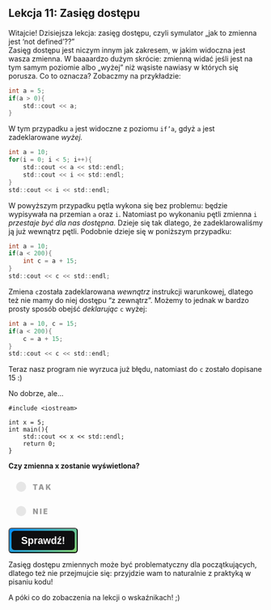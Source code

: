 <style>
.rad-label {
  display: flex;
  align-items: center;

  border-radius: 100px;
  padding: 10px 16px;
  margin: 10px 0;

  cursor: pointer;
  transition: .3s;
}

.rad-label:hover,
.rad-label:focus-within {
  background: hsla(0, 0%, 80%, .14);
}

.rad-input {
  position: absolute;
  visibility: hidden;
  width: 1px;
  height: 1px;
  opacity: 0;
  z-index: -1;
}

.rad-design {
  width: 18px;
  height: 18px;
  border-radius: 80px;

  background: linear-gradient(to right bottom, hsl(154, 97%, 62%), hsl(225, 97%, 62%));
  position: relative;
}

.rad-design::before {
  content: '';

  display: inline-block;
  width: inherit;
  height: inherit;
  border-radius: inherit;

  background: hsl(0, 0%, 90%);
  transform: scale(1.1);
  transition: .3s;
}

.rad-input:checked+.rad-design::before {
  transform: scale(0);
}

.rad-text {
  color: hsl(0, 0%, 60%);
  margin-left: 14px;
  letter-spacing: 3px;
  text-transform: uppercase;
  font-size: 14px;
  font-weight: 900;

  transition: .3s;
}

.rad-input:checked~.rad-text {
  color: hsl(0, 0%, 40%);
}

.btn {
  background-image: linear-gradient(135deg, #008aff, #86d472);
  border-radius: 6px;
  box-sizing: border-box;
  color: #ffffff;
  display: block;
  height: 50px;
  font-size: 1.4em;
  font-weight: 600;
  padding: 4px;
  position: relative;
  text-decoration: none;
  width: 7em;
  z-index: 2;
}

.btn:hover {
  color: #fff;
}

.btn .btnspan {
  align-items: center;
  background: #0e0e10;
  border-radius: 6px;
  display: flex;
  justify-content: center;
  height: 100%;
  transition: background 0.5s ease;
  width: 100%;
}

.btn:hover .btnspan {
  background: transparent;
}

.exercise {
	position: relative;
	max-width: 30em;
	
	background-color: #fff;
	padding: 1.125em 1.5em;
	font-size: 1.25em;
	border-radius: 1rem;
  box-shadow:	0 0.125rem 0.5rem rgba(0, 0, 0, .3), 0 0.0625rem 0.125rem rgba(0, 0, 0, .2);
}

.exercise::before {
	content: '';
	position: absolute;
	width: 0;
	height: 0;
	bottom: 100%;
	left: 1.5em; 
	border: .75rem solid transparent;
	border-top: none;

	border-bottom-color: #fff;
	filter: drop-shadow(0 -0.0625rem 0.0625rem rgba(0, 0, 0, .1));
}

.exerciseButton {
  border: 0;
  text-align: center;
  display: inline-block;
  padding: 14px;
  width: 150px;
  margin: 7px;
  color: #ffffff;
  background-color: #36a2eb;
  border-radius: 8px;
  font-family: "proxima-nova-soft", sans-serif;
  font-weight: 600;
  text-decoration: none;
  transition: box-shadow 200ms ease-out;
}
</style>

<h2>Lekcja 11: Zasięg dostępu</h2>

Witajcie! Dzisiejsza lekcja: zasięg dostępu, czyli symulator „jak to zmienna jest ‘not defined’??”<br/>
Zasięg dostępu jest niczym innym jak zakresem, w jakim widoczna jest wasza zmienna. W baaaardzo dużym skrócie: zmienną widać jeśli jest na tym samym poziomie albo „wyżej” niż wąsiste nawiasy w których się porusza. Co to oznacza? Zobaczmy na przykładzie:

```c
int a = 5;
if(a > 0){
	std::cout << a;
}
```

W tym przypadku ```a``` jest widoczne z poziomu ```if’a```, gdyż ```a``` jest zadeklarowane *wyżej.*

```c
int a = 10;
for(i = 0; i < 5; i++){
	std::cout << a << std::endl;
	std::cout << i << std::endl;
}
std::cout << i << std::endl;
```

W powyższym przypadku pętla wykona się bez problemu: będzie wypisywała na przemian ```a``` oraz ```i```. Natomiast po wykonaniu pętli zmienna ```i``` *przestaje być dla nas dostępna.* Dzieje się tak dlatego, że zadeklarowaliśmy ją już wewnątrz pętli. Podobnie dzieje się w poniższym przypadku:

```c
int a = 10;
if(a < 200){
	int c = a + 15;
}
std::cout << c << std::endl;
```

Zmiena ```c```została zadeklarowana *wewnątrz* instrukcji warunkowej, dlatego też nie mamy do niej dostępu “z zewnątrz”. Możemy to jednak w bardzo prosty sposób obejść *deklarując* ```c``` wyżej:

```c
int a = 10, c = 15;
if(a < 200){
	c = a + 15;
}
std::cout << c << std::endl;
```

Teraz nasz program nie wyrzuca już błędu, natomiast do ```c``` zostało dopisane 15 :)<br/>

No dobrze, ale...<br/>

```
#include <iostream>

int x = 5;
int main(){
	std::cout << x << std::endl;
	return 0;
}
```
**Czy zmienna x zostanie wyświetlona?**

<form> 
<label class="rad-label">
<input type="radio" class="rad-input" name="fav_language" value="HTML" id="op1">
<div class="rad-design"></div>
<div class="rad-text">Tak</div>
</label>

<label class="rad-label">
<input type="radio" class="rad-input" name="fav_language" value="HTML" id="op2">
<div class="rad-design"></div>
<div class="rad-text">Nie</div>
</label>

</form>

<button id="baton" class="btn" onclick = "
if(document.getElementById('op1').checked || document.getElementById('op2').checked){
	if(document.getElementById('op1').checked){
		document.getElementById('answer').innerHTML = 'Zgadza się! x jest zadeklarowane wyżej, więc może zostać wyświetlone!';
		document.getElementById('answer').style='display:block;';
		}
	else if(document.getElementById('op2').checked){
		document.getElementById('answer').innerHTML = 'Dokładnie tak, brawo!';
		document.getElementById('answer').style='display:block;';
	}
	else{
		document.getElementById('answer').innerHTML = 'Nie do końca: zmienne *mogą* być deklarowane ponad funkcjami (co nie oznacza, że powinno się to robić), ale zostanie ona wyświetlona poprawnie.';
		document.getElementById('answer').style='display:block;';
	}
}
"><span class="btnspan">Sprawdź!</span></button>

<p id="answer" class="exercise" style="display:none;"></p>

Zasięg dostępu zmiennych może być problematyczny dla początkujących, dlatego też nie przejmujcie się: przyjdzie wam to naturalnie z praktyką w pisaniu kodu!<br/>

A póki co do zobaczenia na lekcji o wskaźnikach! ;)


